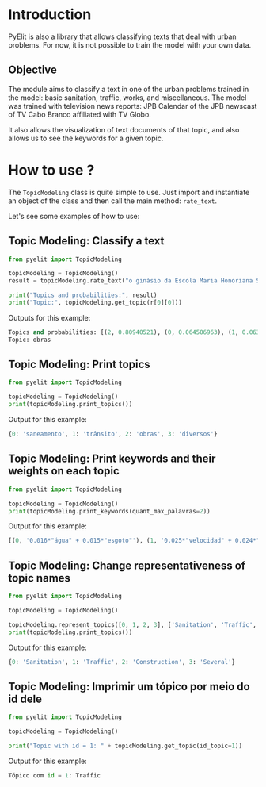 # Introduction

PyElit is also a library that allows classifying texts that deal with urban problems. For now, it is not possible to train the model with your own data.

## Objective

The module aims to classify a text in one of the urban problems trained in the model: basic sanitation, traffic, works, and miscellaneous. The model was trained with television news reports: JPB Calendar of the JPB newscast of TV Cabo Branco affiliated with TV Globo.

It also allows the visualization of text documents of that topic, and also allows us to see the keywords for a given topic.

# How to use ?

The `TopicModeling` class is quite simple to use. Just import and instantiate an object of the class and then call the main method: `rate_text`.

Let's see some examples of how to use:

## Topic Modeling: Classify a text

```python
from pyelit import TopicModeling

topicModeling = TopicModeling()
result = topicModeling.rate_text("o ginásio da Escola Maria Honoriana Santiago está com obras paradas desde do início do ano.")

print("Topics and probabilities:", result)
print("Topic:", topicModeling.get_topic(r[0][0]))
```

Outputs for this example:

```python
Topics and probabilities: [(2, 0.80940521), (0, 0.064506963), (1, 0.063506372), (3, 0.062581457)]
Topic: obras
```

## Topic Modeling: Print topics

```python
from pyelit import TopicModeling

topicModeling = TopicModeling()
print(topicModeling.print_topics())
```

Output for this example:

```python
{0: 'saneamento', 1: 'trânsito', 2: 'obras', 3: 'diversos'}
```

## Topic Modeling: Print keywords and their weights on each topic

```python
from pyelit import TopicModeling

topicModeling = TopicModeling()
print(topicModeling.print_keywords(quant_max_palavras=2))
```

Output for this example:

```python
[(0, '0.016*"água" + 0.015*"esgoto"'), (1, '0.025*"velocidad" + 0.024*"faixa"'), (2, '0.012*"escola" + 0.011*"obra"'), (3, '0.034*"estrada" + 0.015*"féria"')]
```

## Topic Modeling: Change representativeness of topic names

```python
from pyelit import TopicModeling

topicModeling = TopicModeling()

topicModeling.represent_topics([0, 1, 2, 3], ['Sanitation', 'Traffic','Construction', 'Several'])
print(topicModeling.print_topics())
```

Output for this example:

```python
{0: 'Sanitation', 1: 'Traffic', 2: 'Construction', 3: 'Several'}
```

## Topic Modeling: Imprimir um tópico por meio do id dele

```python
from pyelit import TopicModeling

topicModeling = TopicModeling()

print("Topic with id = 1: " + topicModeling.get_topic(id_topic=1))
```

Output for this example:

```python
Tópico com id = 1: Traffic
```